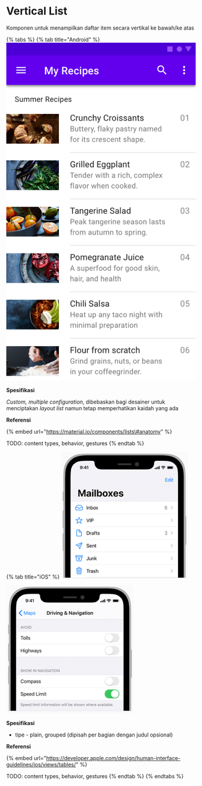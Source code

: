 # Vertical List

Komponen untuk menampilkan daftar item secara vertikal ke bawah/ke atas

{% tabs %}
{% tab title="Android" %}
![](../../../.gitbook/assets/image%20%2833%29.png)

**Spesifikasi**

_Custom, multiple configuration_, dibebaskan bagi desainer untuk menciptakan _layout list_ namun tetap memperhatikan kaidah yang ada

**Referensi**

{% embed url="https://material.io/components/lists\#anatomy" %}

TODO: content types, behavior, gestures
{% endtab %}

{% tab title="iOS" %}
![Plain list](../../../.gitbook/assets/image%20%2843%29.png)

![Grouped list](../../../.gitbook/assets/image%20%2845%29.png)

**Spesifikasi**

* tipe - plain, grouped \(dipisah per bagian dengan judul opsional\)

**Referensi**

{% embed url="https://developer.apple.com/design/human-interface-guidelines/ios/views/tables/" %}

TODO: content types, behavior, gestures
{% endtab %}
{% endtabs %}

